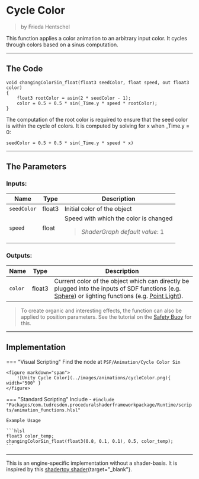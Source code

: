 <div class="container">
    <h1 class="main-heading">Cycle Color</h1>
    <blockquote class="author">by Frieda Hentschel</blockquote>
</div>

This function applies a color animation to an arbitrary input color. It cycles through colors based on a sinus computation.

---

## The Code

``` hlsl
void changingColorSin_float(float3 seedColor, float speed, out float3 color)
{
    float3 rootColor = asin(2 * seedColor - 1);
    color = 0.5 + 0.5 * sin(_Time.y * speed * rootColor);
}
```

The computation of the root color is required to ensure that the seed color is within the cycle of colors. It is computed by solving for x when _Time.y = 0:

```seedColor = 0.5 + 0.5 * sin(_Time.y * speed * x)```

---

## The Parameters

### Inputs:
| Name            | Type     | Description |
|-----------------|----------|-------------|
| `seedColor`   | float3   | Initial color of the object|
| `speed`        | float   | Speed with which the color is changed <br> <blockquote>*ShaderGraph default value*: 1</blockquote>|

### Outputs:
| Name            | Type     | Description |
|-----------------|----------|-------------|
| `color`   | float3   | Current color of the object which can directly be plugged into the inputs of SDF functions (e.g. [Sphere](unity/cameraMatrix.md)) or lighting functions (e.g. [Point Light](unity/cameraMatrix.md)).|

> To create organic and interesting effects, the function can also be applied to position parameters. See the tutorial on the [Safety Buoy](../tutorials/safetyBuoy.md) for this.

---

## Implementation

=== "Visual Scripting"
    Find the node at `PSF/Animation/Cycle Color Sin`

    <figure markdown="span">
        ![Unity Cycle Color](../images/animations/cycleColor.png){ width="500" }
    </figure>

=== "Standard Scripting"
    Include - ```#include "Packages/com.tudresden.proceduralshaderframeworkpackage/Runtime/scripts/animation_functions.hlsl"```

    Example Usage

    ```hlsl
    float3 color_temp;
    changingColorSin_float(float3(0.8, 0.1, 0.1), 0.5, color_temp);
    ```


---

This is an engine-specific implementation without a shader-basis. It is inspired by this [shadertoy shader](https://www.shadertoy.com/view/fl3fRf){target="_blank"}.